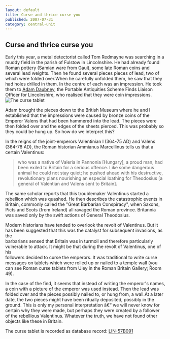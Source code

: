 ```yaml
---
layout: default
title: Curse and thrice curse you 
published: 2007-07-31
category: central-unit
---
```


Curse and thrice curse you
--------------------------

Early this year, a metal detectorist called Tom Redmayne was searching in a muddy field in the parish of Fulstow in Lincolnshire. He had already found Roman pottery (Samian ware from Gaul), some late Roman coins and several lead weights. Then he found several pieces pieces of lead, two of which were folded over.When he carefully unfolded them, he saw that they had holes drilled in them. In the centre of each was an impression. He took them to [Adam Daubney](https://finds.org.uk/people/profile.php?personID=61), the Portable Antiquities Scheme Finds Liaison Officer for Lincolnshire, who realised that they were coin impressions.![The curse tablet](https://finds.org.uk/wordpress/wp-content/uploads/2007/07/image.gif)

Adam brought the pieces down to the British Museum where he and I established that the impressions were caused by bronze coins of the Emperor Valens that had been hammered into the lead. The pieces were then folded over and the edges of the sheets pierced. This was probably so they could be hung up. So how do we interpret this?

In the reigns of the joint-emperors Valentinian I (364-75 AD) and Valens (364-78 AD), the Roman historian Ammianus Marcellinus tells us that a certain Valentinus:

> who was a native of Valeria in Pannonia \[Hungary\], a proud man, had been exiled to Britain for a serious offence. Like some dangerous animal he could not stay quiet; he pushed ahead with his destructive, revolutionary plans nourishing an especial loathing for Theodosius \[a general of Valentian and Valens sent to Britain\].

The same scholar reports that this troublemaker Valentinus started a rebellion which was quashed. He then describes the catastrophic events in Britain, commonly called the "Great Barbarian Conspiracy", when Saxons, Picts and Scots (from Ireland) all ravaged the Roman province. Britannia was saved only by the swift actions of General Theodosius.

Modern historians have tended to overlook the revolt of Valentinus. But it has been suggested that this was the catalyst for subsequent invasions, as the  
barbarians sensed that Britain was in turmoil and therefore particularly vulnerable to attack. It might be that during the revolt of Valentinus, one of his  
followers decided to curse the emperors. It was traditional to write curse messages on tablets which were rolled up or nailed to a temple wall (you can see Roman curse tablets from Uley in the Roman Britain Gallery; Room 49).

In the case of the find, it seems that instead of writing the emperor's names, a coin with a picture of the emperor was used instead. Then the lead was folded over and the pieces possibly nailed to, or hung from, a wall.At a later date, the two pieces might have been ritually deposited, possibly in the ground. This is only my personal interpretation â€“ we will never know for certain why they were made, but perhaps they were created by a follower of the rebellious Valentinus. Whatever the truth, we have not found other objects like these in Britain.

The curse tablet is recorded as database record: [LIN-57B091](http://www.findsdatabase.org.uk/hms/pas_obj.php?type=finds&id=00145F57D9601966)